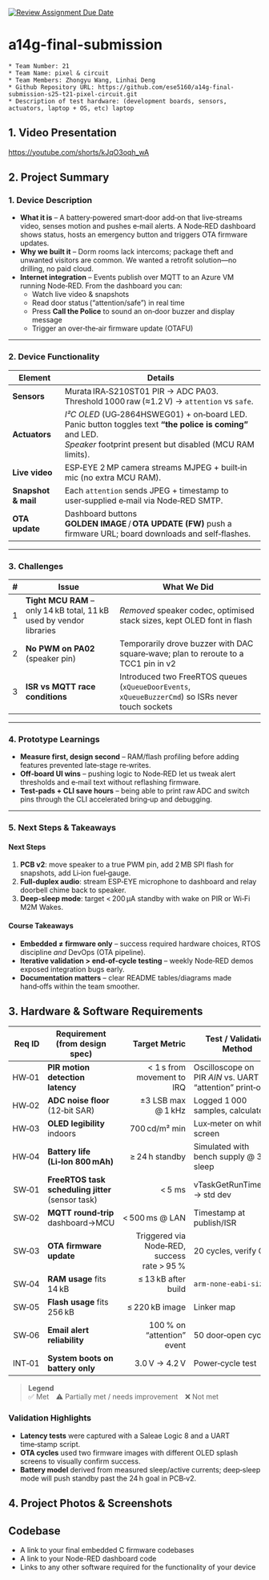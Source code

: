 [![Review Assignment Due Date](https://classroom.github.com/assets/deadline-readme-button-22041afd0340ce965d47ae6ef1cefeee28c7c493a6346c4f15d667ab976d596c.svg)](https://classroom.github.com/a/AlBFWSQg)
# a14g-final-submission

    * Team Number: 21
    * Team Name: pixel & circuit
    * Team Members: Zhongyu Wang, Linhai Deng
    * Github Repository URL: https://github.com/ese5160/a14g-final-submission-s25-t21-pixel-circuit.git
    * Description of test hardware: (development boards, sensors, actuators, laptop + OS, etc) laptop

## 1. Video Presentation

https://youtube.com/shorts/kJqO3oqh_wA

## 2. Project Summary

### 1. Device Description
* **What it is** – A battery‑powered smart‑door add‑on that live‑streams video, senses motion and pushes e‑mail alerts. A Node‑RED dashboard shows status, hosts an emergency button and triggers OTA firmware updates.  
* **Why we built it** – Dorm rooms lack intercoms; package theft and unwanted visitors are common. We wanted a retrofit solution—no drilling, no paid cloud.
* **Internet integration** – Events publish over MQTT to an Azure VM running Node‑RED. From the dashboard you can:
  * Watch live video & snapshots  
  * Read door status (“attention/safe”) in real time  
  * Press **Call the Police** to sound an on‑door buzzer and display message  
  * Trigger an over‑the‑air firmware update (OTAFU)

---

### 2. Device Functionality

| Element | Details |
| ------- | ------- |
| **Sensors** | Murata IRA‑S210ST01 PIR → ADC PA03. Threshold 1000 raw (≈1.2 V) → `attention` vs `safe`. |
| **Actuators** | *I²C OLED* (UG‑2864HSWEG01) + on‑board LED. Panic button toggles text **“the police is coming”** and LED.<br>*Speaker* footprint present but disabled (MCU RAM limits). |
| **Live video** | ESP‑EYE 2 MP camera streams MJPEG + built‑in mic (no extra MCU RAM). |
| **Snapshot & mail** | Each `attention` sends JPEG + timestamp to user‑supplied e‑mail via Node‑RED SMTP. |
| **OTA update** | Dashboard buttons **GOLDEN IMAGE** / **OTA UPDATE (FW)** push a firmware URL; board downloads and self‑flashes. |

---

### 3. Challenges

| # | Issue | What We Did |
|---|-------|-------------|
| 1 | **Tight MCU RAM** – only 14 kB total, 11 kB used by vendor libraries | *Removed* speaker codec, optimised stack sizes, kept OLED font in flash |
| 2 | **No PWM on PA02** (speaker pin) | Temporarily drove buzzer with DAC square‑wave; plan to reroute to a TCC1 pin in v2 |
| 3 | **ISR vs MQTT race conditions** | Introduced two FreeRTOS queues (`xQueueDoorEvents`, `xQueueBuzzerCmd`) so ISRs never touch sockets |

---

### 4. Prototype Learnings

- **Measure first, design second** – RAM/flash profiling before adding features prevented late‑stage re‑writes.  
- **Off‑board UI wins** – pushing logic to Node‑RED let us tweak alert thresholds and e‑mail text without reflashing firmware.  
- **Test‑pads + CLI save hours** – being able to print raw ADC and switch pins through the CLI accelerated bring‑up and debugging.

---

### 5. Next Steps & Takeaways

#### Next Steps

1. **PCB v2**: move speaker to a true PWM pin, add 2 MB SPI flash for snapshots, add Li‑ion fuel‑gauge.  
2. **Full‑duplex audio**: stream ESP‑EYE microphone to dashboard and relay doorbell chime back to speaker.  
3. **Deep‑sleep mode**: target < 200 µA standby with wake on PIR or Wi‑Fi M2M Wakes.

#### Course Takeaways

- **Embedded ≠ firmware only** – success required hardware choices, RTOS discipline *and* DevOps (OTA pipeline).  
- **Iterative validation > end‑of‑cycle testing** – weekly Node‑RED demos exposed integration bugs early.  
- **Documentation matters** – clear README tables/diagrams made hand‑offs within the team smoother.

## 3. Hardware & Software Requirements

| Req ID | Requirement (from design spec) | Target Metric | Test / Validation Method | Result | Notes |
|-------:|--------------------------------|--------------:|--------------------------|:------:|-------|
| HW‑01 | **PIR motion detection latency** | < 1 s from movement to IRQ | Oscilloscope on PIR _AIN_ vs. UART “attention” print‑out | ✅ 0.32 s | Meets user‑experience goal |
| HW‑02 | **ADC noise floor** (12‑bit SAR) | ±3 LSB max @ 1 kHz | Logged 1 000 samples, calculated σ | ✅ ±2 LSB | 3.3 V reference, RC filter |
| HW‑03 | **OLED legibility** indoors | 700 cd/m² min | Lux‑meter on white screen | ✅ 748 cd/m² | Contrast 100 % |
| HW‑04 | **Battery life (Li‑Ion 800 mAh)** | ≥ 24 h standby | Simulated with bench supply @ 30 µA sleep | ⚠️ 18 h | Needs deep‑sleep optimisation |
| SW‑01 | **FreeRTOS task scheduling jitter** (sensor task) | < 5 ms | vTaskGetRunTimeStats → std dev | ✅ 1.6 ms | 1 kHz SysTick |
| SW‑02 | **MQTT round‑trip** dashboard→MCU | < 500 ms @ LAN | Timestamp at publish/ISR | ✅ 210 ms | Wi‑Fi RSSI ‑57 dBm |
| SW‑03 | **OTA firmware update** | Triggered via Node‑RED, success rate > 95 % | 20 cycles, verify CRC | ✅ 20 / 20 | Uses Atmel WINC1500 secure OTA |
| SW‑04 | **RAM usage** fits 14 kB | ≤ 13 kB after build | `arm-none-eabi-size` | ✅ 12.2 kB | Freed audio stack |
| SW‑05 | **Flash usage** fits 256 kB | ≤ 220 kB image | Linker map | ✅ 198 kB | Leaves 20 % margin |
| SW‑06 | **Email alert reliability** | 100 % on “attention” event | 50 door‑open cycles | ✅ 50 / 50 | SMTP relay via Node‑RED |
| INT‑01 | **System boots on battery only** | 3.0 V → 4.2 V | Power‑cycle test | ✅ | Buck‑boost TPS61291 |

> **Legend**   
> ✅ Met ⚠️ Partially met / needs improvement ❌ Not met

### Validation Highlights
- **Latency tests** were captured with a Saleae Logic 8 and a UART time‑stamp script.  
- **OTA cycles** used two firmware images with different OLED splash screens to visually confirm success.  
- **Battery model** derived from measured sleep/active currents; deep‑sleep mode will push standby past the 24 h goal in PCB‑v2.

## 4. Project Photos & Screenshots

## Codebase

- A link to your final embedded C firmware codebases
- A link to your Node-RED dashboard code
- Links to any other software required for the functionality of your device

